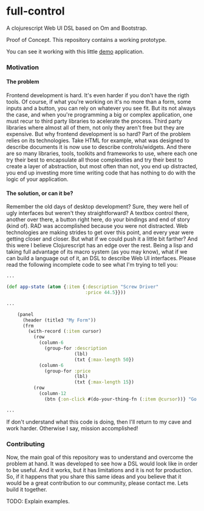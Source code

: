 full-control
============

A clojurescript Web UI DSL based on Om and Bootstrap.

Proof of Concept. This repository contains a working prototype.

You can see it working with this little [demo](http://www.roboli.space/full-control) application.

### Motivation

#### The problem

Frontend development is hard. It's even harder if you don't have the rigth tools. Of course, if what you're working on it's no more than a form, some inputs and a button, you can rely on whatever you see fit. But its not always the case, and when you're programming a big or complex application, one must recur to third party libraries to acelerate the process. Third party libraries where almost all of them, not only they aren't free but they are expensive. But why frontend development is so hard? Part of the problem relies on its technologies. Take HTML for example, what was designed to describe documents it is now use to describe controls/widgets. And there are so many libraries, tools, toolkits and frameworks to use, where each one try their best to encapsulate all those complexities and try their best to create a layer of abstraction, but most often than not, you end up distracted, you end up investing more time writing code that has nothing to do with the logic of your application.

#### The solution, or can it be?

Remember the old days of desktop development? Sure, they were hell of ugly interfaces but weren't they straightforward? A textbox control there, another over there, a button right here, do your bindings and end of story (kind of). RAD was accomplished because you were not distracted. Web technologies are making strides to get over this point, and every year were getting closer and closer. But what if we could push it a little bit farther? And this were I believe Clojurescript has an edge over the rest. Being a lisp and taking full advantage of its macro system (as you may know), what if we can build a language out of it, an DSL to describe Web UI interfaces. Please read the following incomplete code to see what I'm trying to tell you:

```clojure
...

(def app-state (atom {:item {:description "Screw Driver"
                             :price 44.5}}))

...

    (panel
      (header (title3 "My Form"))
      (frm
        (with-record (:item cursor)
          (row
            (column-6
              (group-for :description
                         (lbl)
                         (txt {:max-length 50})
            (column-6
              (group-for :price
                         (lbl)
                         (txt {:max-length 15})
          (row
            (column-12
              (btn {:on-click #(do-your-thing-fn (:item @cursor))} "Go!"))))))

...
```

If don't understand what this code is doing, then I'll return to my cave and work harder. Otherwise I say, mission accomplished!

### Contributing

Now, the main goal of this repository was to understand and overcome the problem at hand. It was developed to see how a DSL would look like in order to be useful. And it works, but it has limitations and it is not for production. So, if it happens that you share this same ideas and you believe that it would be a great contribution to our community, please contact me. Lets build it together.

TODO: Explain examples.

